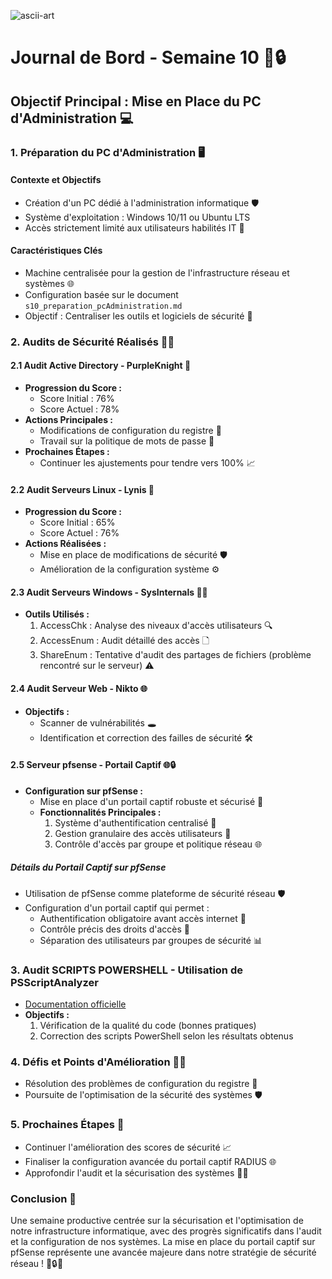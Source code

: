 

![ascii-art](https://github.com/user-attachments/assets/05cee77d-007b-4700-a7a7-7aefc0e488d3)

# Journal de Bord - Semaine 10 🚀🔒

## Objectif Principal : Mise en Place du PC d'Administration 💻

### 1. Préparation du PC d'Administration 🖥️

#### Contexte et Objectifs
- Création d'un PC dédié à l'administration informatique 🛡️
- Système d'exploitation : Windows 10/11 ou Ubuntu LTS
- Accès strictement limité aux utilisateurs habilités IT 🔐

#### Caractéristiques Clés
- Machine centralisée pour la gestion de l'infrastructure réseau et systèmes 🌐
- Configuration basée sur le document `s10_preparation_pcAdministration.md`
- Objectif : Centraliser les outils et logiciels de sécurité 🧰

### 2. Audits de Sécurité Réalisés 🧕‍♀️

#### 2.1 Audit Active Directory - PurpleKnight 🏰
- **Progression du Score :**
  - Score Initial : 76%
  - Score Actuel : 78%
- **Actions Principales :**
  - Modifications de configuration du registre 🔧
  - Travail sur la politique de mots de passe 🔑
- **Prochaines Étapes :**
  - Continuer les ajustements pour tendre vers 100% 📈

#### 2.2 Audit Serveurs Linux - Lynis 🐧
- **Progression du Score :**
  - Score Initial : 65%
  - Score Actuel : 76%
- **Actions Réalisées :**
  - Mise en place de modifications de sécurité 🛡️
  - Amélioration de la configuration système ⚙️

#### 2.3 Audit Serveurs Windows - SysInternals 🧏‍♂️
- **Outils Utilisés :**
  1. AccessChk : Analyse des niveaux d'accès utilisateurs 🔍
  2. AccessEnum : Audit détaillé des accès 🗋
  3. ShareEnum : Tentative d'audit des partages de fichiers (problème rencontré sur le serveur) ⚠️

#### 2.4 Audit Serveur Web - Nikto 🌐
- **Objectifs :**
  - Scanner de vulnérabilités 🕳️
  - Identification et correction des failles de sécurité 🛠️

#### 2.5 Serveur pfsense - Portail Captif 🌐🔒
- **Configuration sur pfSense :**
  - Mise en place d'un portail captif robuste et sécurisé 🏁
  - **Fonctionnalités Principales :**
    1. Système d'authentification centralisé 🔐
    2. Gestion granulaire des accès utilisateurs 👥
    3. Contrôle d'accès par groupe et politique réseau 🌐

##### Détails du Portail Captif sur pfSense
- Utilisation de pfSense comme plateforme de sécurité réseau 🛡️
- Configuration d'un portail captif qui permet :
  - Authentification obligatoire avant accès internet 🔑
  - Contrôle précis des droits d'accès 🚪
  - Séparation des utilisateurs par groupes de sécurité 📊

### 3. Audit SCRIPTS POWERSHELL - Utilisation de **PSScriptAnalyzer**
- [Documentation officielle](https://learn.microsoft.com/fr-fr/powershell/module/psscriptanalyzer/?view=ps-modules)
- **Objectifs :**
  1. Vérification de la qualité du code (bonnes pratiques)
  2. Correction des scripts PowerShell selon les résultats obtenus

### 4. Défis et Points d'Amélioration 🧙‍♂️
- Résolution des problèmes de configuration du registre 🔧
- Poursuite de l'optimisation de la sécurité des systèmes 🛡️


### 5. Prochaines Étapes 🚀
- Continuer l'amélioration des scores de sécurité 📈
- Finaliser la configuration avancée du portail captif RADIUS 🌐
- Approfondir l'audit et la sécurisation des systèmes 🧕‍♀️

### Conclusion 🏁
Une semaine productive centrée sur la sécurisation et l'optimisation de notre infrastructure informatique, avec des progrès significatifs dans l'audit et la configuration de nos systèmes. La mise en place du portail captif sur pfSense représente une avancée majeure dans notre stratégie de sécurité réseau ! 💪🔒🌐

